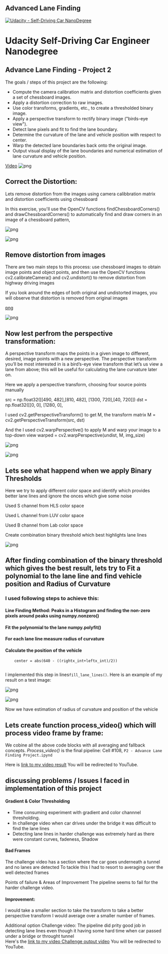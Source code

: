 ## Advanced Lane Finding
[![Udacity - Self-Driving Car NanoDegree](https://s3.amazonaws.com/udacity-sdc/github/shield-carnd.svg)](http://www.udacity.com/drive)



# Udacity Self-Driving Car Engineer Nanodegree


## Advance Lane Finding - Project 2


The goals / steps of this project are the following:

* Compute the camera calibration matrix and distortion coefficients given a set of chessboard images.
* Apply a distortion correction to raw images.
* Use color transforms, gradients, etc., to create a thresholded binary image.
* Apply a perspective transform to rectify binary image ("birds-eye view").
* Detect lane pixels and fit to find the lane boundary.
* Determine the curvature of the lane and vehicle position with respect to center.
* Warp the detected lane boundaries back onto the original image.
* Output visual display of the lane boundaries and numerical estimation of lane curvature and vehicle position.

[Video](result-Copy1.mp4)
![png](output_7_1.png)

## Correct the Distortion:
    
Lets remove distortion from the images using camera calibbration matrix and distortion coefficients using chessboard

In this exercise, you'll use the OpenCV functions findChessboardCorners() and drawChessboardCorners() to automatically find and draw corners in an image of a chessboard pattern, 

![png](output_3_0.png)

![png](output_3_1.png)

## Remove distortion from images
There are two main steps to this process: use chessboard images to obtain image points and object points, and then use the OpenCV functions cv2.calibrateCamera() and cv2.undistort() to remove distortion from highway driving images

If you look around the edges of both original and undistorted images, you will observe that distortion is removed from original images


[png](output_4_0.png)

![png](output_4_1.png)



## Now lest perfrom the perspective transformation:

A perspective transform maps the points in a given image to different, desired, image points with a new perspective. The perspective transform you’ll be most interested in is a bird’s-eye view transform that let’s us view a lane from above; this will be useful for calculating the lane curvature later on. 

Here we apply a perspective transform, choosing four source points manually

src = np.float32([[490, 482],[810, 482],
                 [1300, 720],[40, 720]])
dst = np.float32([[0, 0], [1280, 0], 

I used cv2.getPerspectiveTransform() to get M, the transform matrix
M = cv2.getPerspectiveTransform(src, dst)

And the I used cv2.warpPerspective() to apply M and warp your image to a top-down view
warped = cv2.warpPerspective(undist, M, img_size)

![png](output_5_0.png)

![png](output_5_1.png)



## Lets see what happend when we apply Binary Thresholds

Here we try to apply different color space and identify which provides better lane lines and ignore the onces which give some noise

Used S channel from HLS color space

Used L channel from LUV color space

Used B channel from Lab color space

Create combination binary threshold which best highlights lane lines

![png](output_6_3.png)


## After finding combination of the binary threshold which gives the best result, lets try to Fit a polynomial to the lane line and find vehicle position and Radius of Curvature

### I used following steps to achieve this:
#### Line Finding Method: Peaks in a Histogram and finding the non-zero pixels around peaks using numpy.nonzero()
#### Fit the polynomial to the lane numpy.polyfit()
#### For each lane line measure radius of curvature       
#### Calculate the position of the vehicle
```
    center = abs(640 - ((rightx_int+leftx_int)/2))
    
```
I implemented this step in lines`fill_lane_lines()`.  Here is an example of my result on a test image:

![png](output_7_0.png)

![png](output_7_1.png)


Now we have estimation of radius of curvature and position of the vehicle 


## Lets create function process_video() which will process video frame by frame:
We cobine all the above code blocks with all averaging and fallback concepts. *Process_video()* is the final pipeline: Cell #108, `P2 - Advance Lane Finding Project.ipynd`

Here is [link to my video result](https://www.youtube.com/watch?v=pbDZBV0_m4M) You will be redirected to YouTube. 



## discussing problems / Issues I faced in implementation of this project

#### Gradient & Color Thresholding
* Time consuming experiment with gradient and color channnel thresholding.  
* In challenge video when car drives under the bridge it was difficult to find the lane lines
* Detecting lane lines in harder challenge was extremely hard as there were constant curves, fadeness, Shadow 

#### Bad Frames
The challenge video has a section where the car goes underneath a tunnel and no lanes are detected
To tackle this I had to resort to averaging over the well detected frames

Points of failure & Areas of Improvement
The pipeline seems to fail for the harder challenge video. 

#### Improvement:
I would take a smaller section to take the transform to take a better perspective transform
I would average over a smaller number of frames.

Additional option Challenge video: The pipeline did prity good job in detecting lane lines even though it having some hard time when car passed under a bridge or throught tunnel   
Here's the [link to my video Challenge output video](https://www.youtube.com/watch?v=xzmUQdYRtc0) You will be redirected to YouTube. 





